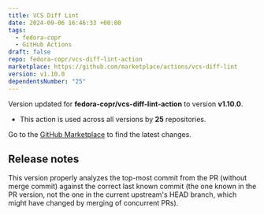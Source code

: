 ```yaml
---
title: VCS Diff Lint
date: 2024-09-06 16:46:33 +00:00
tags:
  - fedora-copr
  - GitHub Actions
draft: false
repo: fedora-copr/vcs-diff-lint-action
marketplace: https://github.com/marketplace/actions/vcs-diff-lint
version: v1.10.0
dependentsNumber: "25"
---
```



Version updated for **fedora-copr/vcs-diff-lint-action** to version **v1.10.0**.
- This action is used across all versions by **25** repositories.

Go to the [GitHub Marketplace](https://github.com/marketplace/actions/vcs-diff-lint) to find the latest changes.

## Release notes

This version properly analyzes the top-most commit from the PR (without merge commit) against the correct last known commit (the one known in the PR version, not the one in the current upstream's HEAD branch, which might have changed by merging of concurrent PRs).
